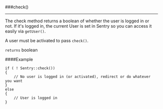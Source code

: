 <a id="check"></a>
###check()

----------

The check method returns a boolean of whether the user is logged in or not. If it's logged in, the current User is set in Sentry so you can access it easily via `getUser()`.

A user must be activated to pass `check()`.

`returns` boolean

####Example

	if ( ! Sentry::check())
	{
		// No user is logged in (or activated), redirect or do whatever you want
	}
	else
	{
		// User is logged in
	}
